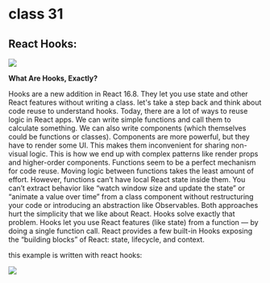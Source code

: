 # class 31

## React Hooks:

![](https://i.morioh.com/2934a8d84c.png)

**What Are Hooks, Exactly?**

Hooks are a new addition in React 16.8. They let you use state and other React features without writing a class. 
let's take a step back and think about code reuse to understand hooks.
Today, there are a lot of ways to reuse logic in React apps. We can write simple functions and call them to calculate something. We can also write components (which themselves could be functions or classes). Components are more powerful, but they have to render some UI. This makes them inconvenient for sharing non-visual logic. This is how we end up with complex patterns like render props and higher-order components.
Functions seem to be a perfect mechanism for code reuse. Moving logic between functions takes the least amount of effort. However, functions can’t have local React state inside them. You can’t extract behavior like “watch window size and update the state” or “animate a value over time” from a class component without restructuring your code or introducing an abstraction like Observables. Both approaches hurt the simplicity that we like about React.
Hooks solve exactly that problem. Hooks let you use React features (like state) from a function — by doing a single function call. React provides a few built-in Hooks exposing the “building blocks” of React: state, lifecycle, and context.

this example is written with react hooks:

![](https://user-images.githubusercontent.com/1768483/59966958-6724b980-94f1-11e9-878f-92ab951f9ff3.gif)

